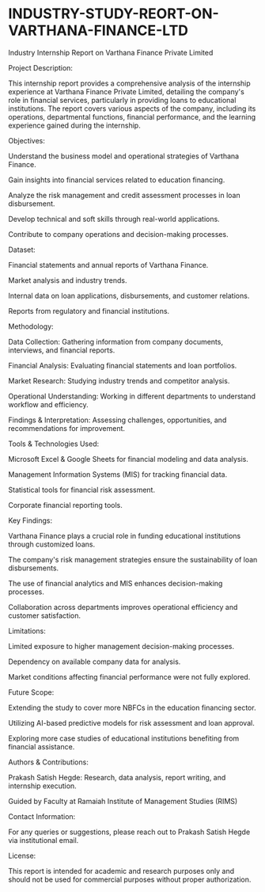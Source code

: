 # INDUSTRY-STUDY-REORT-ON-VARTHANA-FINANCE-LTD

Industry Internship Report on Varthana Finance Private Limited

Project Description:

This internship report provides a comprehensive analysis of the internship experience at Varthana Finance Private Limited, detailing the company's role in financial services, particularly in providing loans to educational institutions. The report covers various aspects of the company, including its operations, departmental functions, financial performance, and the learning experience gained during the internship.

Objectives:

Understand the business model and operational strategies of Varthana Finance.

Gain insights into financial services related to education financing.

Analyze the risk management and credit assessment processes in loan disbursement.

Develop technical and soft skills through real-world applications.

Contribute to company operations and decision-making processes.

Dataset:

Financial statements and annual reports of Varthana Finance.

Market analysis and industry trends.

Internal data on loan applications, disbursements, and customer relations.

Reports from regulatory and financial institutions.

Methodology:

Data Collection: Gathering information from company documents, interviews, and financial reports.

Financial Analysis: Evaluating financial statements and loan portfolios.

Market Research: Studying industry trends and competitor analysis.

Operational Understanding: Working in different departments to understand workflow and efficiency.

Findings & Interpretation: Assessing challenges, opportunities, and recommendations for improvement.

Tools & Technologies Used:

Microsoft Excel & Google Sheets for financial modeling and data analysis.

Management Information Systems (MIS) for tracking financial data.

Statistical tools for financial risk assessment.

Corporate financial reporting tools.

Key Findings:

Varthana Finance plays a crucial role in funding educational institutions through customized loans.

The company's risk management strategies ensure the sustainability of loan disbursements.

The use of financial analytics and MIS enhances decision-making processes.

Collaboration across departments improves operational efficiency and customer satisfaction.

Limitations:

Limited exposure to higher management decision-making processes.

Dependency on available company data for analysis.

Market conditions affecting financial performance were not fully explored.

Future Scope:

Extending the study to cover more NBFCs in the education financing sector.

Utilizing AI-based predictive models for risk assessment and loan approval.

Exploring more case studies of educational institutions benefiting from financial assistance.

Authors & Contributions:

Prakash Satish Hegde: Research, data analysis, report writing, and internship execution.

Guided by Faculty at Ramaiah Institute of Management Studies (RIMS)

Contact Information:

For any queries or suggestions, please reach out to Prakash Satish Hegde via institutional email.

License:

This report is intended for academic and research purposes only and should not be used for commercial purposes without proper authorization.
